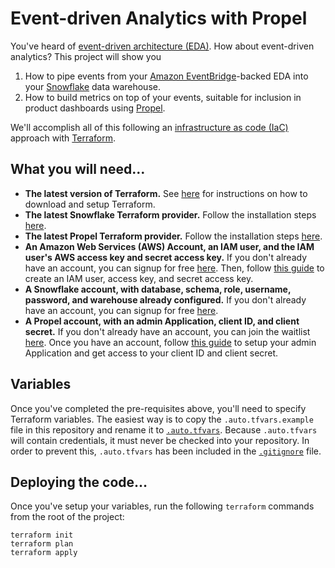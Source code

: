 # Event-driven Analytics with Propel

You've heard of [event-driven architecture (EDA)][eda]. How about event-driven
analytics? This project will show you

1. How to pipe events from your [Amazon EventBridge][eventbridge]-backed EDA
   into your [Snowflake][snowflake] data warehouse.
2. How to build metrics on top of your events, suitable for inclusion in product
   dashboards using [Propel][propel].

We'll accomplish all of this following an [infrastructure as code (IaC)][iac]
approach with [Terraform][terraform].

## What you will need…

- **The latest version of Terraform.** See [here][download-terraform] for
  instructions on how to download and setup Terraform.
- **The latest Snowflake Terraform provider.** Follow the installation steps
  [here][terraform-provider-snowflake].
- **The latest Propel Terraform provider.** Follow the installation steps
  [here][terraform-provider-propel].
- **An Amazon Web Services (AWS) Account, an IAM user, and the IAM user's AWS
  access key and secret access key.** If you don't already have an account, you
  can signup for free [here][signup-aws]. Then, follow [this guide][access-key]
  to create an IAM user, access key, and secret access key.
- **A Snowflake account, with database, schema, role, username, password, and
  warehouse already configured.** If you don't already have an account, you can
  signup for free [here][signup-snowflake].
- **A Propel account, with an admin Application, client ID, and client secret.**
  If you don't already have an account, you can join the waitlist
  [here][signup-propel]. Once you have an account, follow
  [this guide][application-guide] to setup your admin Application and get access
  to your client ID and client secret.

## Variables

Once you've completed the pre-requisites above, you'll need to specify Terraform
variables. The easiest way is to copy the `.auto.tfvars.example` file in this
repository and rename it to [`.auto.tfvars`][tfvars-example]. Because
`.auto.tfvars` will contain credentials, it must never be checked into your
repository. In order to prevent this, `.auto.tfvars` has been included in the
[`.gitignore`][gitignore] file.

## Deploying the code…

Once you've setup your variables, run the following `terraform` commands from
the root of the project:

```
terraform init
terraform plan
terraform apply
```

[eda]: https://en.wikipedia.org/wiki/Event-driven_architecture
[eventbridge]: https://aws.amazon.com/eventbridge/
[snowflake]: https://www.snowflake.com/
[propel]: https://www.propeldata.com/
[iac]: https://en.wikipedia.org/wiki/Infrastructure_as_code
[terraform]: https://www.terraform.io/
[download-terraform]: https://www.terraform.io/downloads
[terraform-provider-snowflake]: https://github.com/Snowflake-Labs/terraform-provider-snowflake#install
[terraform-provider-propel]: https://github.com/propeldata/terraform-provider-propel
[signup-aws]: https://portal.aws.amazon.com/billing/signup
[access-key]: https://aws.amazon.com/premiumsupport/knowledge-center/create-access-key/
[signup-snowflake]: https://signup.snowflake.com/
[signup-propel]: https://www.propeldata.com/
[application-guide]: #
[tfvars-example]: .auto.tfvars.example
[gitignore]: .gitignore
